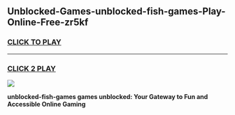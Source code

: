 
## Unblocked-Games-unblocked-fish-games-Play-Online-Free-zr5kf
<h3>
<a href="https://premium76.site?title=unblocked-fish-games&ref=26A">CLICK TO PLAY</a></h3>
<hr>

<h3>
<a href="https://premium76.site?title=unblocked-fish-games&ref=26A">CLICK 2 PLAY</a>
  
</h3>

<a href="https://premium76.site?title=unblocked-fish-games&ref=26A"><img src="https://clearcache.store/games.png"></a>


**unblocked-fish-games games unblocked: Your Gateway to Fun and Accessible Online Gaming**
